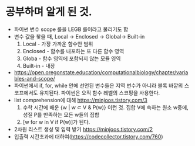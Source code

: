 # 공부하며 알게 된 것.

- 파이썬 변수 scope 룰을 LEGB 룰이라고 불리기도 함
- 변수 값을 찾을 때, Local -> Enclosed -> Global-> Built-in
  1. Local - 가장 가까운 함수안 범위
  2. Enclosed - 함수를 내포하는 또 다른 함수 영역
  3. Globa - 함수 영역에 포함되지 않는 모듈 영역
  4. Built-in - 내장 
- https://open.oregonstate.education/computationalbiology/chapter/variables-and-scope/
- 파이썬에서 if, for, while 안에 선언된 변수들은 지역 변수가 아니라 블록 바깥의 스코프에서도 유지된다. 파이썬은 오직 함수 레벨의 스코핑을 사용한다.
- list comprehension에 대해 https://minjoos.tistory.com/3
  1. 수학 시간에 배운 {w | w ⊂ V & P(w)} 이런 것. 집합 V에 속하는 원소 w중에, 성질 P를 만족하는 모든 w들의 집합
  2. [w for w in V if P(w)]가 된다.
- 2차원 리스트 생성 및 입력 받기 https://minjoos.tistory.com/2
- 입출력 시간초과에 대하여(https://codecollector.tistory.com/760)
